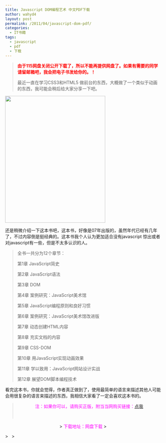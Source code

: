 ```yaml
---
title: Javascript DOM编程艺术 中文PDF下载
author: wahyd4
layout: post
permalink: /2011/04/javascript-dom-pdf/
categories:
  - IT书籍
tags:
  - javascript
  - pdf
  - 下载
---
```

> <span style="color: #ff0000;"><strong>由于115网盘关闭公开下载了，所以不能再提供网盘了。如果有需要的同学请留邮箱吧，我会把电子书发给你的。！</strong></span>
> 
> 最近一直在学习CSS3和HTML5 做前台的东西，大概做了一个类似于动画的东西，我可能会稍后给大家分享一下吧。

[<img class="aligncenter size-full wp-image-2151" title="s1958902" src="/images/2011/04/s1958902.jpg" alt="" width="324" height="411" />][1]

还是稍微介绍一下这本书吧，这本书，好像是07年出版的，虽然年代已经有几年了，不过内容倒是挺经典的。这本书我个人认为更加适合没有javascript 惊出或者对javascript有一些，但是不太多认识的人。

> 全书一共分为12个章节：
> 
> 第1章 JavaScript简史
> 
> 第2章 JavaScript语法
> 
> 第3章 DOM
> 
> 第4章 案例研究：JavaScript美术馆
> 
> 第5章 JavaScript编程原则和良好习惯
> 
> 第6章 案例研究：JavaScript美术馆改进版
> 
> 第7章 动态创建HTML内容
> 
> 第8章 充实文档的内容
> 
> 第9章 CSS-DOM
> 
> 第10章 用JavaScript实现动画效果
> 
> 第11章 学以致用：JavaScript网站设计实战
> 
> 第12章 展望DOM脚本编程技术

看完这本书，你就会觉得，作者真正做到了，使用最简单的语言来描述其他人可能会用很复杂的语言来描述的东西，我相信大家看了一定会喜欢这本书的。

> <p style="text-align: center;">
>   <span style="color: #ff00ff;">注：如果你可以，请购买正版，附当当网购买链接：<a href="http://product.dangdang.com/product.aspx?product_id=9236640" target="_blank">点我</a></span>
> </p>
> 
>  
> 
> <del></p> 
  <p style="text-align: center;">
>     <span style="color: #ff00ff;">下载地址：网盘下载</span>
>   </p>

> 
> 
  <p>
>     </del> 
>   </p>
</blockquote>

 [1]: /images/2011/04/s1958902.jpg